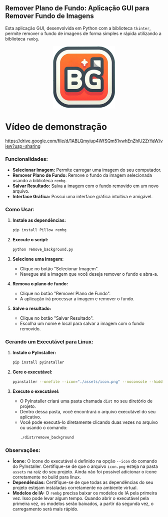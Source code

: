## Remover Plano de Fundo: Aplicação GUI para Remover Fundo de Imagens

Esta aplicação GUI, desenvolvida em Python com a biblioteca `tkinter`, permite remover o fundo de imagens de forma simples e rápida utilizando a biblioteca `rembg`.

<p align="center">
  <img src="./assets/icon.png" alt="ícone do app" width="200"/>
</p>

# Vídeo de demonstração

https://drive.google.com/file/d/1ABLQmyiup4WfSQm51vwhEnZhlU2ZrYaW/view?usp=sharing

### Funcionalidades:

- **Selecionar Imagem:** Permite carregar uma imagem do seu computador.
- **Remover Plano de Fundo:** Remove o fundo da imagem selecionada usando a biblioteca `rembg`.
- **Salvar Resultado:** Salva a imagem com o fundo removido em um novo arquivo.
- **Interface Gráfica:** Possui uma interface gráfica intuitiva e amigável.

### Como Usar:

1. **Instale as dependências:**

   ```bash
   pip install Pillow rembg
   ```

2. **Execute o script:**

   ```bash
   python remove_background.py
   ```

3. **Selecione uma imagem:**

   - Clique no botão "Selecionar Imagem".
   - Navegue até a imagem que você deseja remover o fundo e abra-a.

4. **Remova o plano de fundo:**

   - Clique no botão "Remover Plano de Fundo".
   - A aplicação irá processar a imagem e remover o fundo.

5. **Salve o resultado:**
   - Clique no botão "Salvar Resultado".
   - Escolha um nome e local para salvar a imagem com o fundo removido.

### Gerando um Executável para Linux:

1. **Instale o PyInstaller:**

   ```bash
   pip install pyinstaller
   ```

2. **Gere o executável:**

   ```bash
   pyinstaller --onefile --icon="./assets/icon.png" --noconsole --hidden-import=scipy._lib.array_api_compat.numpy.fft --hidden-import=scipy.special --hidden-import=scipy.special._special_ufuncs --hidden-import=PIL._tkinter_finder remove_background.py
   ```

3. **Execute o executável:**
   - O PyInstaller criará uma pasta chamada `dist` no seu diretório de projeto.
   - Dentro dessa pasta, você encontrará o arquivo executável do seu aplicativo.
   - Você pode executá-lo diretamente clicando duas vezes no arquivo ou usando o comando:
     ```bash
     ./dist/remove_background
     ```

### Observações:

- **Ícone:** O ícone do executável é definido na opção `--icon` do comando do PyInstaller. Certifique-se de que o arquivo `icon.png` esteja na pasta `assets` na raiz do seu projeto. Ainda não foi possível adicionar o ícone corretamente no build para linux.
- **Dependências:** Certifique-se de que todas as dependências do seu projeto estejam instaladas corretamente no ambiente virtual.
- **Modelos de IA:** O `rembg` precisa baixar os modelos de IA pela primeira vez. Isso pode levar algum tempo. Quando abrir o executável pela primeira vez, os modelos serão baixados, a partir da segunda vez, o carregamento será mais rápido.
